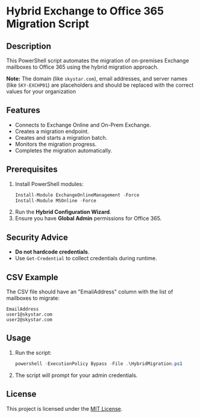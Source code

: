 # Hybrid Exchange to Office 365 Migration Script

## **Description**
This PowerShell script automates the migration of on-premises Exchange mailboxes to Office 365 using the hybrid migration approach.

**Note:** The domain (like `skystar.com`), email addresses, and server names (like `SKY-EXCHP01`) are placeholders and should be replaced with the correct values for your organization

## **Features**
- Connects to Exchange Online and On-Prem Exchange.
- Creates a migration endpoint.
- Creates and starts a migration batch.
- Monitors the migration progress.
- Completes the migration automatically.

## **Prerequisites**
1. Install PowerShell modules:
   ```powershell
   Install-Module ExchangeOnlineManagement -Force
   Install-Module MSOnline -Force
   ```
2. Run the **Hybrid Configuration Wizard**.
3. Ensure you have **Global Admin** permissions for Office 365.

## **Security Advice**
- **Do not hardcode credentials**.
- Use `Get-Credential` to collect credentials during runtime.

## **CSV Example**
The CSV file should have an "EmailAddress" column with the list of mailboxes to migrate:
```
EmailAddress
user1@skystar.com
user2@skystar.com
```

## **Usage**
1. Run the script:
   ```powershell
   powershell -ExecutionPolicy Bypass -File .\HybridMigration.ps1
   ```

2. The script will prompt for your admin credentials.

## **License**
This project is licensed under the [MIT License](https://github.com/Abyloon/Powershell-Scripts/blob/main/LICENSE.md).